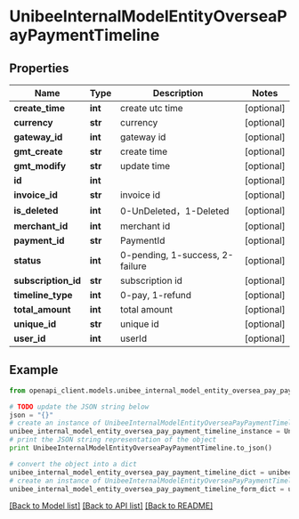 # UnibeeInternalModelEntityOverseaPayPaymentTimeline


## Properties

Name | Type | Description | Notes
------------ | ------------- | ------------- | -------------
**create_time** | **int** | create utc time | [optional] 
**currency** | **str** | currency | [optional] 
**gateway_id** | **int** | gateway id | [optional] 
**gmt_create** | **str** | create time | [optional] 
**gmt_modify** | **str** | update time | [optional] 
**id** | **int** |  | [optional] 
**invoice_id** | **str** | invoice id | [optional] 
**is_deleted** | **int** | 0-UnDeleted，1-Deleted | [optional] 
**merchant_id** | **int** | merchant id | [optional] 
**payment_id** | **str** | PaymentId | [optional] 
**status** | **int** | 0-pending, 1-success, 2-failure | [optional] 
**subscription_id** | **str** | subscription id | [optional] 
**timeline_type** | **int** | 0-pay, 1-refund | [optional] 
**total_amount** | **int** | total amount | [optional] 
**unique_id** | **str** | unique id | [optional] 
**user_id** | **int** | userId | [optional] 

## Example

```python
from openapi_client.models.unibee_internal_model_entity_oversea_pay_payment_timeline import UnibeeInternalModelEntityOverseaPayPaymentTimeline

# TODO update the JSON string below
json = "{}"
# create an instance of UnibeeInternalModelEntityOverseaPayPaymentTimeline from a JSON string
unibee_internal_model_entity_oversea_pay_payment_timeline_instance = UnibeeInternalModelEntityOverseaPayPaymentTimeline.from_json(json)
# print the JSON string representation of the object
print UnibeeInternalModelEntityOverseaPayPaymentTimeline.to_json()

# convert the object into a dict
unibee_internal_model_entity_oversea_pay_payment_timeline_dict = unibee_internal_model_entity_oversea_pay_payment_timeline_instance.to_dict()
# create an instance of UnibeeInternalModelEntityOverseaPayPaymentTimeline from a dict
unibee_internal_model_entity_oversea_pay_payment_timeline_form_dict = unibee_internal_model_entity_oversea_pay_payment_timeline.from_dict(unibee_internal_model_entity_oversea_pay_payment_timeline_dict)
```
[[Back to Model list]](../README.md#documentation-for-models) [[Back to API list]](../README.md#documentation-for-api-endpoints) [[Back to README]](../README.md)


